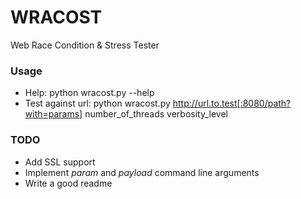 # WRACOST
Web Race Condition &amp; Stress Tester

### Usage
* Help: python wracost.py --help
* Test against url: python wracost.py http://url.to.test[:8080/path?with=params] number_of_threads verbosity_level

### TODO
* Add SSL support
* Implement *param* and *payload* command line arguments
* Write a good readme

